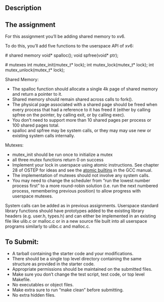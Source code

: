 ## Description

## The assignment

For this assignment you’ll be adding shared memory to xv6.

To do this, you’ll add five functions to the userspace API of xv6:

\# shared memory
void* spalloc();
void spfree(void* ptr);

\# mutexes
int mutex_init(mutex_t* lock);
int mutex_lock(mutex_t* lock);
int mutex_unlock(mutex_t* lock);

Shared Memory:

- The spalloc function should allocate a single 4k page of shared memory and return a pointer to it.
- Shared memory should remain shared across calls to fork().
- The physical page associated with a shared page should be freed when every process that had a reference to it has freed it (either by calling spfree on the pointer, by calling exit, or by calling exec).
- You don’t need to support more than 10 shared pages per process or 100 shared pages total.
- spalloc and spfree may be system calls, or they may may use new or existing system calls internally.

Mutexes:

- mutex_init should be run once to initialize a mutex
- all three mutex functions return 0 on success
- Implement your lock in userspace using atomic instructions. See chapter 28 of OSTEP for ideas and see the [atomic builtins](https://gcc.gnu.org/onlinedocs/gcc-4.1.2/gcc/Atomic-Builtins.html) in the GCC manual.
- The implementation of mutexes should not involve any system calls.
- You may need to change the scheduler from “run the lowest number process first” to a more round-robin solution (i.e. run the next numbered process, remembering previous position) to allow progress with userspace mutexes.

System calls can be added as in previous assignments. Userspace standard library functions should have prototypes added to the existing library headers (e.g. user.h, types.h) and can either be implemented in an existing file like ulib.c or malloc.c or in a new source file built into all userspace programs similarly to ulibc.c and malloc.c.

## To Submit:

- A tarball containing the starter code and your modifications.
- There should be a single top level directory containing the same structure as provided in the starter code.
- Appropriate permissions should be maintained on the submitted files.
- Make sure you don’t change the test script, test code, or top level Makefile.
- No executables or object files.
- Make extra sure to run “make clean” before submitting.
- No extra hidden files.
